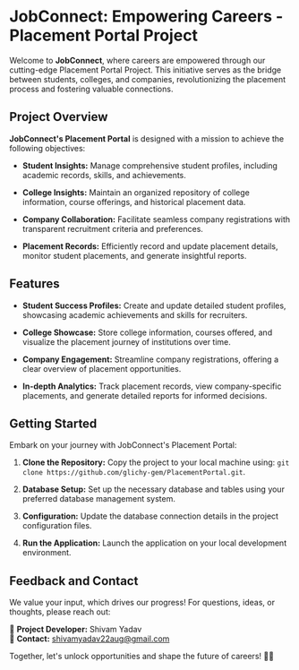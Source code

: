 # JobConnect: Empowering Careers - Placement Portal Project

Welcome to **JobConnect**, where careers are empowered through our cutting-edge Placement Portal Project. This initiative serves as the bridge between students, colleges, and companies, revolutionizing the placement process and fostering valuable connections.

## Project Overview

**JobConnect's Placement Portal** is designed with a mission to achieve the following objectives:

- **Student Insights:** Manage comprehensive student profiles, including academic records, skills, and achievements.

- **College Insights:** Maintain an organized repository of college information, course offerings, and historical placement data.

- **Company Collaboration:** Facilitate seamless company registrations with transparent recruitment criteria and preferences.

- **Placement Records:** Efficiently record and update placement details, monitor student placements, and generate insightful reports.

## Features

- **Student Success Profiles:** Create and update detailed student profiles, showcasing academic achievements and skills for recruiters.

- **College Showcase:** Store college information, courses offered, and visualize the placement journey of institutions over time.

- **Company Engagement:** Streamline company registrations, offering a clear overview of placement opportunities.

- **In-depth Analytics:** Track placement records, view company-specific placements, and generate detailed reports for informed decisions.

## Getting Started

Embark on your journey with JobConnect's Placement Portal:

1. **Clone the Repository:** Copy the project to your local machine using: `git clone https://github.com/glichy-gem/PlacementPortal.git`.

2. **Database Setup:** Set up the necessary database and tables using your preferred database management system.

3. **Configuration:** Update the database connection details in the project configuration files.

4. **Run the Application:** Launch the application on your local development environment.

## Feedback and Contact

We value your input, which drives our progress! For questions, ideas, or thoughts, please reach out:

👤 **Project Developer:** Shivam Yadav  
📧 **Contact:** shivamyadav22aug@gmail.com

Together, let's unlock opportunities and shape the future of careers! 🌟🔗

